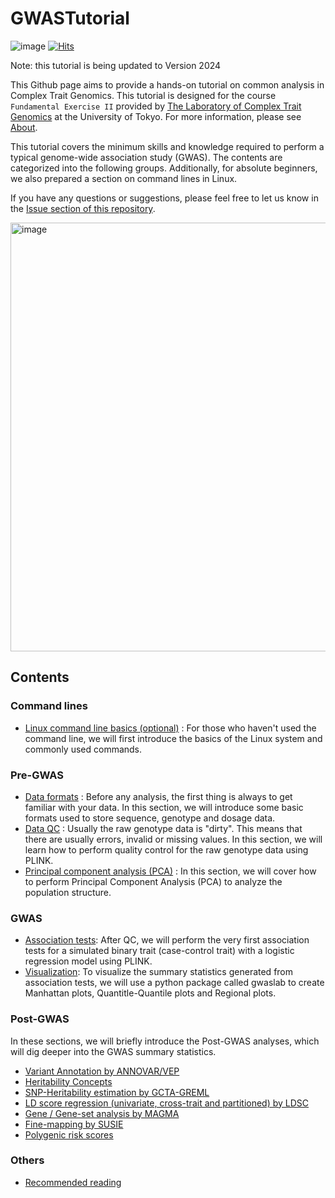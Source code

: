 # GWASTutorial

 ![image](https://user-images.githubusercontent.com/40289485/211962816-5f367b28-f136-468f-8d41-0bffff54481f.png) 
[![Hits](https://hits.seeyoufarm.com/api/count/incr/badge.svg?url=https%3A%2F%2Fgithub.com%2FCloufield%2FGWASTutorial&count_bg=%2379C83D&title_bg=%23555555&icon=&icon_color=%23E7E7E7&title=Views&edge_flat=false)](https://hits.seeyoufarm.com)

Note: this tutorial is being updated to Version 2024

This Github page aims to provide a hands-on tutorial on common analysis in Complex Trait Genomics. This tutorial is designed for the course `Fundamental Exercise II` provided by [The Laboratory of Complex Trait Genomics](https://sites.google.com/edu.k.u-tokyo.ac.jp/kamatanilab/) at the University of Tokyo. For more information, please see [About](https://cloufield.github.io/GWASTutorial/99_About/).

This tutorial covers the minimum skills and knowledge required to perform a typical genome-wide association study (GWAS). The contents are categorized into the following groups. Additionally, for absolute beginners, we also prepared a section on command lines in Linux.

If you have any questions or suggestions, please feel free to let us know in the [Issue section of this repository](https://github.com/Cloufield/GWASTutorial/issues).

<img width="686" alt="image" src="https://user-images.githubusercontent.com/40289485/209779725-73b62b15-b044-46a4-98ae-ce5db06f93b3.png">

## Contents

### Command lines 
- [Linux command line basics (optional)](https://cloufield.github.io/GWASTutorial/02_Linux_basics/) : For those who haven't used the command line, we will first introduce the basics of the Linux system and commonly used commands.

### Pre-GWAS

- [Data formats](https://cloufield.github.io/GWASTutorial/03_Data_formats/) : Before any analysis, the first thing is always to get familiar with your data. In this section, we will introduce some basic formats used to store sequence, genotype and dosage data.
- [Data QC](https://cloufield.github.io/GWASTutorial/04_Data_QC/) : Usually the raw genotype data is "dirty". This means that there are usually errors, invalid or missing values. In this section, we will learn how to perform quality control for the raw genotype data using PLINK. 
- [Principal component analysis (PCA)](https://cloufield.github.io/GWASTutorial/05_PCA/) : In this section, we will cover how to perform Principal Component Analysis (PCA) to analyze the population structure.  

### GWAS

- [Association tests](https://cloufield.github.io/GWASTutorial/06_Association_tests/): After QC, we will perform the very first association tests for a simulated binary trait (case-control trait) with a logistic regression model using PLINK.
- [Visualization](https://cloufield.github.io/GWASTutorial/Visualization/): To visualize the summary statistics generated from association tests, we will use a python package called gwaslab to create Manhattan plots, Quantitle-Quantile plots and Regional plots.

### Post-GWAS

In these sections, we will briefly introduce the Post-GWAS analyses, which will dig deeper into the GWAS summary statistics.  

- [Variant Annotation by ANNOVAR/VEP](https://cloufield.github.io/GWASTutorial/07_Annotation/)
- [Heritability Concepts](https://cloufield.github.io/GWASTutorial/13_heritability/)
- [SNP-Heritability estimation by GCTA-GREML](https://cloufield.github.io/GWASTutorial/14_gcta_greml/)
- [LD score regression (univariate, cross-trait and partitioned) by LDSC](https://cloufield.github.io/GWASTutorial/08_LDSC/)
- [Gene / Gene-set analysis by MAGMA](https://cloufield.github.io/GWASTutorial/09_Gene_based_analysis/)
- [Fine-mapping by SUSIE](https://cloufield.github.io/GWASTutorial/12_fine_mapping/)
- [Polygenic risk scores](https://cloufield.github.io/GWASTutorial/10_PRS/)

### Others

- [Recommended reading](https://cloufield.github.io/GWASTutorial/90_Recommended_Reading/)
